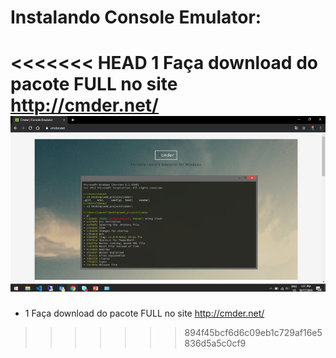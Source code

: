 # Instalando Console Emulator:
<<<<<<< HEAD
  1 Faça download do pacote FULL no site <a href="http://cmder.net/">http://cmder.net/</a>
  <img src="img/cmder_001.png" alt="cmder_001" />
=======
 - 1 Faça download do pacote FULL no site <a href="http://cmder.net/">http://cmder.net/</a>
>>>>>>> 894f45bcf6d6c09eb1c729af16e5836d5a5c0cf9
